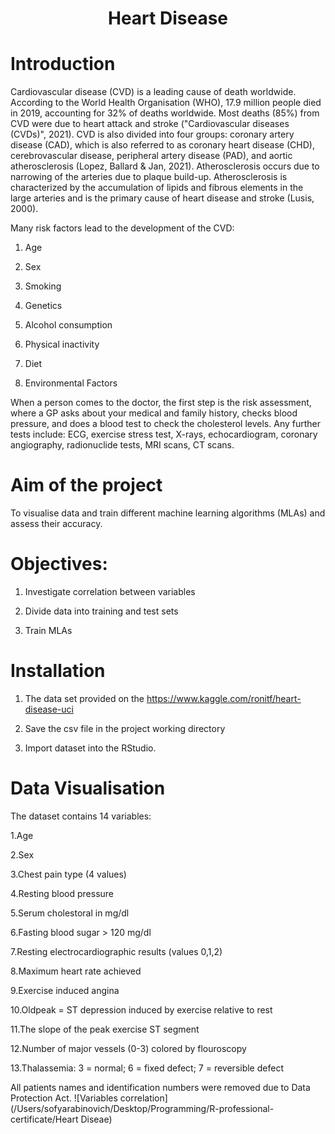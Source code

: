 <h1 align="center">Heart Disease</h1>

# Introduction 
Cardiovascular disease (CVD) is a leading cause of death worldwide. According to the World Health Organisation (WHO), 17.9 million people died in 2019, accounting for 32% of deaths worldwide. Most deaths (85%) from CVD were due to heart attack and stroke ("Cardiovascular diseases (CVDs)", 2021). CVD is also divided into four groups:  coronary artery disease (CAD), which is also referred to as coronary heart disease (CHD), cerebrovascular disease, peripheral artery disease (PAD), and aortic atherosclerosis (Lopez, Ballard & Jan, 2021). 
Atherosclerosis occurs due to narrowing of the arteries due to plaque build-up. Atherosclerosis is characterized by the accumulation of lipids and fibrous elements in the large arteries and is the primary cause of heart disease and stroke (Lusis, 2000). 

Many risk factors lead to the development of the CVD: 

1. Age

2. Sex

3. Smoking

4. Genetics 

5. Alcohol consumption

6. Physical inactivity 

7. Diet 

8. Environmental Factors

When a person comes to the doctor, the first step is the risk assessment, where a GP asks about your medical and family history, checks blood pressure, and does a blood test to check the cholesterol levels. Any further tests include: ECG, exercise stress test, X-rays, echocardiogram, coronary angiography, radionuclide tests, MRI scans, CT scans. 

# Aim of the project
To visualise data and train different machine learning algorithms (MLAs) and assess their accuracy. 

# Objectives: 

1. Investigate correlation between variables

2. Divide data into training and test sets

3. Train MLAs

# Installation 
1. The data set provided on the https://www.kaggle.com/ronitf/heart-disease-uci 

2. Save the csv file in the project working directory

3. Import dataset into the RStudio. 

# Data Visualisation 
The dataset contains 14 variables: 

 1.Age 
 
 2.Sex 
 
 3.Chest pain type (4 values) 
 
 4.Resting blood pressure 
 
 5.Serum cholestoral in mg/dl 
 
 6.Fasting blood sugar > 120 mg/dl
 
 7.Resting electrocardiographic results (values 0,1,2)
 
 8.Maximum heart rate achieved 
 
 9.Exercise induced angina 
 
 10.Oldpeak = ST depression induced by exercise relative to rest 
 
 11.The slope of the peak exercise ST segment 
 
 12.Number of major vessels (0-3) colored by flouroscopy 
 
 13.Thalassemia: 3 = normal; 6 = fixed defect; 7 = reversible defect
 
All patients names and identification numbers were removed due to Data Protection Act.
![Variables correlation](/Users/sofyarabinovich/Desktop/Programming/R-professional-certificate/Heart Diseae)


